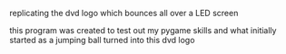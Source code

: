 replicating the dvd logo which bounces all over a LED screen

this program was created to test out my pygame skills and what initially started as a jumping ball turned into this dvd logo 
